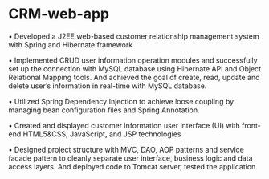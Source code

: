 # CRM-web-app
•	Developed a J2EE web-based customer relationship management system with Spring and Hibernate framework

•	Implemented CRUD user information operation modules and successfully set up the connection with MySQL database using Hibernate API and Object Relational Mapping tools. 
	And achieved the goal of create, read, update and delete user’s information in real-time with MySQL database. 
	
•	Utilized Spring Dependency Injection to achieve loose coupling by managing bean configuration files and Spring Annotation. 

•	Created and displayed customer information user interface (UI) with front-end HTML5&CSS, JavaScript, and JSP technologies 

•	 Designed project structure with MVC, DAO, AOP patterns and service facade pattern to cleanly separate user interface, business 
 logic and data access layers. And deployed code to Tomcat server, tested the application

